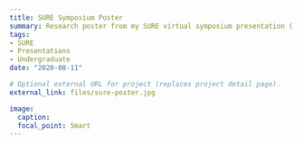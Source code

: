 ```yaml
---
title: SURE Symposium Poster
summary: Research poster from my SURE virtual symposium presentation ([Read About Presentation](https://beliciarodriguez.com/post/sure-symposium-presentation/))
tags:
- SURE
- Presentations
- Undergraduate
date: "2020-08-11"

# Optional external URL for project (replaces project detail page).
external_link: files/sure-poster.jpg

image:
  caption:
  focal_point: Smart
---
```

